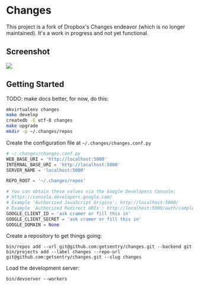 # Changes

This project is a fork of Dropbox's Changes endeavor (which is no longer maintained). It's a work in progress and not yet functional.

## Screenshot

<img src="https://github.com/getsentry/changes/raw/master/docs/images/example.png" />

## Getting Started

TODO: make docs better, for now, do this:

```bash
mkvirtualenv changes
make develop
createdb -E utf-8 changes
make upgrade
mkdir -p ~/.changes/repos
```

Create the configuration file at `~/.changes/changes.conf.py`

```python
# ~/.changes/changes.conf.py
WEB_BASE_URI = 'http://localhost:5000'
INTERNAL_BASE_URI = 'http://localhost:5000'
SERVER_NAME = 'localhost:5000'

REPO_ROOT = '~/.changes/repos'

# You can obtain these values via the Google Developers Console:
# https://console.developers.google.com/
# Example 'Authorized JavaScript Origins': http://localhost:5000/
# Example 'Authorized Redirect URIs': http://localhost:5000/auth/complete/
GOOGLE_CLIENT_ID = 'ask cramer or fill this in'
GOOGLE_CLIENT_SECRET = 'ask cramer or fill this in'
GOOGLE_DOMAIN = None
```

Create a repository to get things going:

```shell
bin/repos add --url git@github.com:getsentry/changes.git --backend git
bin/projects add --label changes --repo-url git@github.com:getsentry/changes.git --slug changes
```

Load the development server:

```shell
bin/devserver --workers
```

